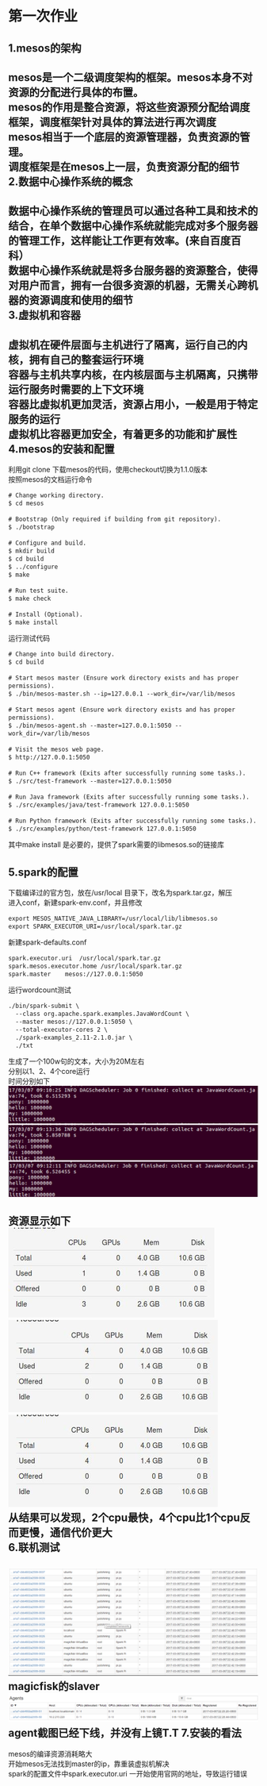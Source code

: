 第一次作业
===============
1.mesos的架构
----------------
mesos是一个二级调度架构的框架。mesos本身不对资源的分配进行具体的布置。<br>
mesos的作用是整合资源，将这些资源预分配给调度框架，调度框架针对具体的算法进行再次调度<br>
mesos相当于一个底层的资源管理器，负责资源的管理。<br>
调度框架是在mesos上一层，负责资源分配的细节<br>
2.数据中心操作系统的概念
----------------
数据中心操作系统的管理员可以通过各种工具和技术的结合，在单个数据中心操作系统就能完成对多个服务器的管理工作，这样能让工作更有效率。(来自百度百科）<br>
数据中心操作系统就是将多台服务器的资源整合，使得对用户而言，拥有一台很多资源的机器，无需关心跨机器的资源调度和使用的细节<br>
3.虚拟机和容器
--
虚拟机在硬件层面与主机进行了隔离，运行自己的内核，拥有自己的整套运行环境<br>
容器与主机共享内核，在内核层面与主机隔离，只携带运行服务时需要的上下文环境<br>
容器比虚拟机更加灵活，资源占用小，一般是用于特定服务的运行<br>
虚拟机比容器更加安全，有着更多的功能和扩展性<br>
4.mesos的安装和配置
--
利用git clone 下载mesos的代码，使用checkout切换为1.1.0版本<br>
按照mesos的文档运行命令

```
# Change working directory.
$ cd mesos

# Bootstrap (Only required if building from git repository).
$ ./bootstrap

# Configure and build.
$ mkdir build
$ cd build
$ ../configure
$ make

# Run test suite.
$ make check

# Install (Optional).
$ make install
```

运行测试代码
```
# Change into build directory.
$ cd build

# Start mesos master (Ensure work directory exists and has proper permissions).
$ ./bin/mesos-master.sh --ip=127.0.0.1 --work_dir=/var/lib/mesos

# Start mesos agent (Ensure work directory exists and has proper permissions).
$ ./bin/mesos-agent.sh --master=127.0.0.1:5050 --work_dir=/var/lib/mesos

# Visit the mesos web page.
$ http://127.0.0.1:5050

# Run C++ framework (Exits after successfully running some tasks.).
$ ./src/test-framework --master=127.0.0.1:5050

# Run Java framework (Exits after successfully running some tasks.).
$ ./src/examples/java/test-framework 127.0.0.1:5050

# Run Python framework (Exits after successfully running some tasks.).
$ ./src/examples/python/test-framework 127.0.0.1:5050
```
其中make install 是必要的，提供了spark需要的libmesos.so的链接库

5.spark的配置
--
下载编译过的官方包，放在/usr/local 目录下，改名为spark.tar.gz，解压<br>
进入conf，新建spark-env.conf，并且修改<br>
```
export MESOS_NATIVE_JAVA_LIBRARY=/usr/local/lib/libmesos.so
export SPARK_EXECUTOR_URI=/usr/local/spark.tar.gz
```
新建spark-defaults.conf
```
spark.executor.uri	/usr/local/spark.tar.gz
spark.mesos.executor.home /usr/local/spark.tar.gz
spark.master	mesos://127.0.0.1:5050
```

运行wordcount测试
```
./bin/spark-submit \
  --class org.apache.spark.examples.JavaWordCount \
  --master mesos://127.0.0.1:5050 \
  --total-executor-cores 2 \
  ./spark-examples_2.11-2.1.0.jar \
  ./txt
```
生成了一个100w句的文本，大小为20M左右<br>
分别以1、2、4个core运行<br>
时间分别如下<br>
![time-cpu-1](https://github.com/magicfisk/mesos_learning/blob/master/homework1/time-cpu-1.png)<br>
![time-cpu-2](https://github.com/magicfisk/mesos_learning/blob/master/homework1/time-cpu-2.png)<br>
![time-cpu-4](https://github.com/magicfisk/mesos_learning/blob/master/homework1/time-cpu-4.png)<br>

资源显示如下<br>
![cpu-1](https://github.com/magicfisk/mesos_learning/blob/master/homework1/cpu-1.jpg)<br>
![cpu-2](https://github.com/magicfisk/mesos_learning/blob/master/homework1/cpu-2.jpg)<br>
![cpu-4](https://github.com/magicfisk/mesos_learning/blob/master/homework1/cpu-4.jpg)<br>
从结果可以发现，2个cpu最快，4个cpu比1个cpu反而更慢，通信代价更大<br>
6.联机测试
---
![tasks](https://github.com/bacTlink/OS-practice/raw/master/%E7%AC%AC1%E6%AC%A1%E4%BD%9C%E4%B8%9A/Tasks.png)
magicfisk的slaver
![Union](https://github.com/bacTlink/OS-practice/raw/master/%E7%AC%AC1%E6%AC%A1%E4%BD%9C%E4%B8%9A/Union.png)
agent截图已经下线，并没有上镜T.T
7.安装的看法
---
mesos的编译资源消耗略大<br>
开始mesos无法找到master的ip，靠重装虚拟机解决<br>
spark的配置文件中spark.executor.uri 一开始使用官网的地址，导致运行错误<br>

